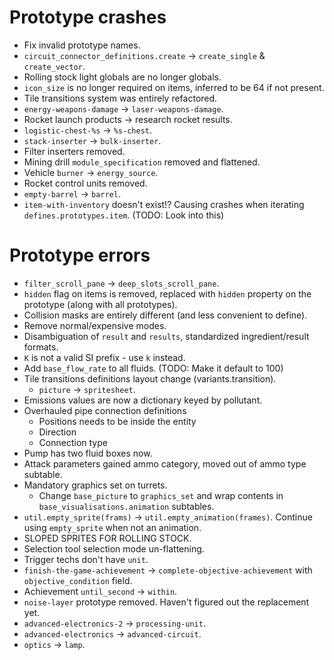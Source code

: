 # Prototype crashes

- Fix invalid prototype names.
- `circuit_connector_definitions.create` -> `create_single` & `create_vector`.
- Rolling stock light globals are no longer globals.
- `icon_size` is no longer required on items, inferred to be 64 if not present.
- Tile transitions system was entirely refactored.
- `energy-weapons-damage` -> `laser-weapons-damage`.
- Rocket launch products -> research rocket results.
- `logistic-chest-%s` -> `%s-chest`.
- `stack-inserter` -> `bulk-inserter`.
- Filter inserters removed.
- Mining drill `module_specification` removed and flattened.
- Vehicle `burner` -> `energy_source`.
- Rocket control units removed.
- `empty-barrel` -> `barrel`.
- `item-with-inventory` doesn't exist!? Causing crashes when iterating `defines.prototypes.item`. (TODO: Look into this)

# Prototype errors

- `filter_scroll_pane` -> `deep_slots_scroll_pane`.
- `hidden` flag on items is removed, replaced with `hidden` property on the prototype (along with all prototypes).
- Collision masks are entirely different (and less convenient to define).
- Remove normal/expensive modes.
- Disambiguation of `result` and `results`, standardized ingredient/result formats.
- `K` is not a valid SI prefix - use `k` instead.
- Add `base_flow_rate` to all fluids. (TODO: Make it default to 100)
- Tile transitions definitions layout change (variants.transition).
  - `picture` -> `spritesheet`.
- Emissions values are now a dictionary keyed by pollutant.
- Overhauled pipe connection definitions
  - Positions needs to be inside the entity
  - Direction
  - Connection type
- Pump has two fluid boxes now.
- Attack parameters gained ammo category, moved out of ammo type subtable.
- Mandatory graphics set on turrets.
  - Change `base_picture` to `graphics_set` and wrap contents in `base_visualisations.animation` subtables.
- `util.empty_sprite(frams)` -> `util.empty_animation(frames)`. Continue using `empty_sprite` when not an animation.
- SLOPED SPRITES FOR ROLLING STOCK.
- Selection tool selection mode un-flattening.
- Trigger techs don't have `unit`.
- `finish-the-game-achievement` -> `complete-objective-achievement` with `objective_condition` field.
- Achievement `until_second` -> `within`.
- `noise-layer` prototype removed. Haven't figured out the replacement yet.
- `advanced-electronics-2` -> `processing-unit`.
- `advanced-electronics` -> `advanced-circuit`.
- `optics` -> `lamp`.
